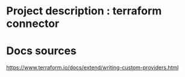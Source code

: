 # Project description : terraform connector

# Docs sources
https://www.terraform.io/docs/extend/writing-custom-providers.html
